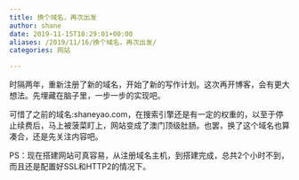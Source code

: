 ```yaml
---
title: 换个域名，再次出发
author: shane
date: 2019-11-15T18:29:01+00:00
aliases: /2019/11/16/换个域名，再次出发/
categories: 网站

---
```

时隔两年，重新注册了新的域名，开始了新的写作计划。这次再开博客，会有更大想法。先埋藏在脑子里，一步一步的实现吧。

可惜了之前的域名:shaneyao.com，在搜索引擎还是有一定的权重的，以至于停止续费后，马上被菠菜盯上，网站变成了澳门顶级肚肠。也罢，换了这个域名也算凑合，还是先关注内容吧。

PS：现在搭建网站可真容易，从注册域名主机，到搭建完成，总共2个小时不到，而且还是配置好SSL和HTTP2的情况下。
